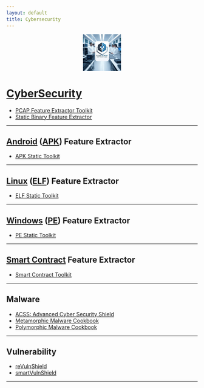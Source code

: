 ```yaml
---
layout: default
title: Cybersecurity
---
```


<p align="center">
  <img width="20%" src="./assets/ctdl2.jpg" alt="PE File Format" width="650">
</p>


# [Cyber](https://simple.wikipedia.org/wiki/Cybersecurity)[Security](https://en.wikipedia.org/wiki/List_of_cybersecurity_information_technologies)

* [PCAP Feature Extractor Toolkit](https://github.com/cybersecurity-dev/PCAP-Toolkit)
* [Static Binary Feature Extractor](https://github.com/cybersecurity-dev/SBFE)

---

## [Android](https://en.wikipedia.org/wiki/Android_version_history) ([APK](https://en.wikipedia.org/wiki/Apk_(file_format))) Feature Extractor
* [APK Static Toolkit](https://github.com/cybersecurity-dev/APK-Static-Toolkit)

---

## [Linux](https://en.wikipedia.org/wiki/History_of_Linux) ([ELF](https://en.wikipedia.org/wiki/Executable_and_Linkable_Format)) Feature Extractor
* [ELF Static Toolkit](https://github.com/cybersecurity-dev/ELF-Static-Toolkit)

---

## [Windows](https://en.wikipedia.org/wiki/Microsoft_Windows_version_history) ([PE](https://en.wikipedia.org/wiki/Portable_Executable)) Feature Extractor
* [PE Static Toolkit](https://github.com/cybersecurity-dev/PE-Static-Toolkit)

---

## [Smart Contract](https://en.wikipedia.org/wiki/Smart_contract) Feature Extractor
* [Smart Contract Toolkit](https://github.com/cybersecurity-dev/SmartContract-Toolkit)

---

## Malware
* [ACSS: Advanced Cyber Security Shield](https://github.com/cybersecurity-dev/Advanced-Cyber-Security-Shield)
* [Metamorphic Malware Cookbook](https://github.com/cybersecurity-dev/Metamorphic-Malware-Cookbook)
* [Polymorphic Malware Cookbook](https://github.com/cybersecurity-dev/Polymorphic-Malware-Cookbook)

---

## Vulnerability
* [reVulnShield](https://github.com/cybersecurity-dev/reVulnShield)
* [smartVulnShield](https://github.com/cybersecurity-dev/smartVulnShield)

---
